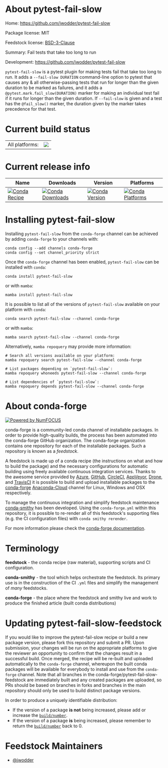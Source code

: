 About pytest-fail-slow
======================

Home: https://github.com/jwodder/pytest-fail-slow

Package license: MIT

Feedstock license: [BSD-3-Clause](https://github.com/conda-forge/pytest-fail-slow-feedstock/blob/main/LICENSE.txt)

Summary: Fail tests that take too long to run

Development: https://github.com/jwodder/pytest-fail-slow

`pytest-fail-slow` is a pytest plugin for making tests fail that take too
long to run.  It adds a `--fail-slow DURATION` command-line option to
pytest that causes any & all otherwise-passing tests that run for longer
than the given duration to be marked as failures, and it adds a
`@pytest.mark.fail_slow(DURATION)` marker for making an individual test
fail if it runs for longer than the given duration.  If `--fail-slow` is
given and a test has the `@fail_slow()` marker, the duration given by the
marker takes precedence for that test.


Current build status
====================


<table><tr><td>All platforms:</td>
    <td>
      <a href="https://dev.azure.com/conda-forge/feedstock-builds/_build/latest?definitionId=16015&branchName=main">
        <img src="https://dev.azure.com/conda-forge/feedstock-builds/_apis/build/status/pytest-fail-slow-feedstock?branchName=main">
      </a>
    </td>
  </tr>
</table>

Current release info
====================

| Name | Downloads | Version | Platforms |
| --- | --- | --- | --- |
| [![Conda Recipe](https://img.shields.io/badge/recipe-pytest--fail--slow-green.svg)](https://anaconda.org/conda-forge/pytest-fail-slow) | [![Conda Downloads](https://img.shields.io/conda/dn/conda-forge/pytest-fail-slow.svg)](https://anaconda.org/conda-forge/pytest-fail-slow) | [![Conda Version](https://img.shields.io/conda/vn/conda-forge/pytest-fail-slow.svg)](https://anaconda.org/conda-forge/pytest-fail-slow) | [![Conda Platforms](https://img.shields.io/conda/pn/conda-forge/pytest-fail-slow.svg)](https://anaconda.org/conda-forge/pytest-fail-slow) |

Installing pytest-fail-slow
===========================

Installing `pytest-fail-slow` from the `conda-forge` channel can be achieved by adding `conda-forge` to your channels with:

```
conda config --add channels conda-forge
conda config --set channel_priority strict
```

Once the `conda-forge` channel has been enabled, `pytest-fail-slow` can be installed with `conda`:

```
conda install pytest-fail-slow
```

or with `mamba`:

```
mamba install pytest-fail-slow
```

It is possible to list all of the versions of `pytest-fail-slow` available on your platform with `conda`:

```
conda search pytest-fail-slow --channel conda-forge
```

or with `mamba`:

```
mamba search pytest-fail-slow --channel conda-forge
```

Alternatively, `mamba repoquery` may provide more information:

```
# Search all versions available on your platform:
mamba repoquery search pytest-fail-slow --channel conda-forge

# List packages depending on `pytest-fail-slow`:
mamba repoquery whoneeds pytest-fail-slow --channel conda-forge

# List dependencies of `pytest-fail-slow`:
mamba repoquery depends pytest-fail-slow --channel conda-forge
```


About conda-forge
=================

[![Powered by
NumFOCUS](https://img.shields.io/badge/powered%20by-NumFOCUS-orange.svg?style=flat&colorA=E1523D&colorB=007D8A)](https://numfocus.org)

conda-forge is a community-led conda channel of installable packages.
In order to provide high-quality builds, the process has been automated into the
conda-forge GitHub organization. The conda-forge organization contains one repository
for each of the installable packages. Such a repository is known as a *feedstock*.

A feedstock is made up of a conda recipe (the instructions on what and how to build
the package) and the necessary configurations for automatic building using freely
available continuous integration services. Thanks to the awesome service provided by
[Azure](https://azure.microsoft.com/en-us/services/devops/), [GitHub](https://github.com/),
[CircleCI](https://circleci.com/), [AppVeyor](https://www.appveyor.com/),
[Drone](https://cloud.drone.io/welcome), and [TravisCI](https://travis-ci.com/)
it is possible to build and upload installable packages to the
[conda-forge](https://anaconda.org/conda-forge) [Anaconda-Cloud](https://anaconda.org/)
channel for Linux, Windows and OSX respectively.

To manage the continuous integration and simplify feedstock maintenance
[conda-smithy](https://github.com/conda-forge/conda-smithy) has been developed.
Using the ``conda-forge.yml`` within this repository, it is possible to re-render all of
this feedstock's supporting files (e.g. the CI configuration files) with ``conda smithy rerender``.

For more information please check the [conda-forge documentation](https://conda-forge.org/docs/).

Terminology
===========

**feedstock** - the conda recipe (raw material), supporting scripts and CI configuration.

**conda-smithy** - the tool which helps orchestrate the feedstock.
                   Its primary use is in the construction of the CI ``.yml`` files
                   and simplify the management of *many* feedstocks.

**conda-forge** - the place where the feedstock and smithy live and work to
                  produce the finished article (built conda distributions)


Updating pytest-fail-slow-feedstock
===================================

If you would like to improve the pytest-fail-slow recipe or build a new
package version, please fork this repository and submit a PR. Upon submission,
your changes will be run on the appropriate platforms to give the reviewer an
opportunity to confirm that the changes result in a successful build. Once
merged, the recipe will be re-built and uploaded automatically to the
`conda-forge` channel, whereupon the built conda packages will be available for
everybody to install and use from the `conda-forge` channel.
Note that all branches in the conda-forge/pytest-fail-slow-feedstock are
immediately built and any created packages are uploaded, so PRs should be based
on branches in forks and branches in the main repository should only be used to
build distinct package versions.

In order to produce a uniquely identifiable distribution:
 * If the version of a package **is not** being increased, please add or increase
   the [``build/number``](https://docs.conda.io/projects/conda-build/en/latest/resources/define-metadata.html#build-number-and-string).
 * If the version of a package **is** being increased, please remember to return
   the [``build/number``](https://docs.conda.io/projects/conda-build/en/latest/resources/define-metadata.html#build-number-and-string)
   back to 0.

Feedstock Maintainers
=====================

* [@jwodder](https://github.com/jwodder/)

